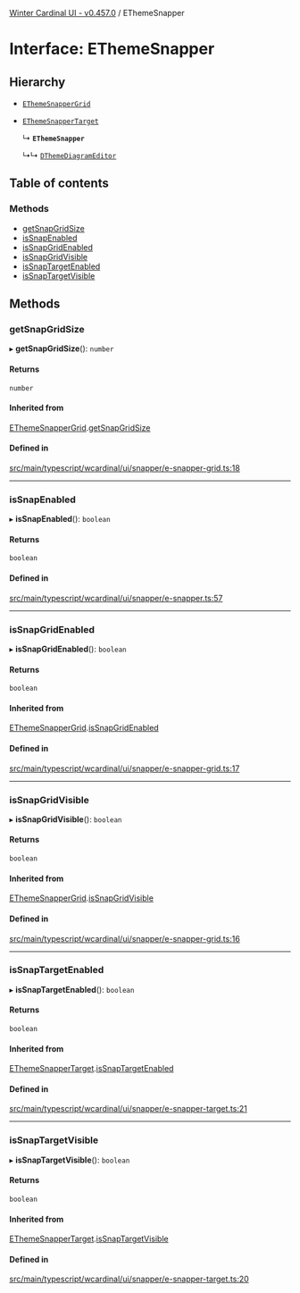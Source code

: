 [Winter Cardinal UI - v0.457.0](../index.md) / EThemeSnapper

# Interface: EThemeSnapper

## Hierarchy

- [`EThemeSnapperGrid`](EThemeSnapperGrid.md)

- [`EThemeSnapperTarget`](EThemeSnapperTarget.md)

  ↳ **`EThemeSnapper`**

  ↳↳ [`DThemeDiagramEditor`](DThemeDiagramEditor.md)

## Table of contents

### Methods

- [getSnapGridSize](EThemeSnapper.md#getsnapgridsize)
- [isSnapEnabled](EThemeSnapper.md#issnapenabled)
- [isSnapGridEnabled](EThemeSnapper.md#issnapgridenabled)
- [isSnapGridVisible](EThemeSnapper.md#issnapgridvisible)
- [isSnapTargetEnabled](EThemeSnapper.md#issnaptargetenabled)
- [isSnapTargetVisible](EThemeSnapper.md#issnaptargetvisible)

## Methods

### getSnapGridSize

▸ **getSnapGridSize**(): `number`

#### Returns

`number`

#### Inherited from

[EThemeSnapperGrid](EThemeSnapperGrid.md).[getSnapGridSize](EThemeSnapperGrid.md#getsnapgridsize)

#### Defined in

[src/main/typescript/wcardinal/ui/snapper/e-snapper-grid.ts:18](https://github.com/winter-cardinal/winter-cardinal-ui/blob/v0.457.0/src/main/typescript/wcardinal/ui/snapper/e-snapper-grid.ts#L18)

___

### isSnapEnabled

▸ **isSnapEnabled**(): `boolean`

#### Returns

`boolean`

#### Defined in

[src/main/typescript/wcardinal/ui/snapper/e-snapper.ts:57](https://github.com/winter-cardinal/winter-cardinal-ui/blob/v0.457.0/src/main/typescript/wcardinal/ui/snapper/e-snapper.ts#L57)

___

### isSnapGridEnabled

▸ **isSnapGridEnabled**(): `boolean`

#### Returns

`boolean`

#### Inherited from

[EThemeSnapperGrid](EThemeSnapperGrid.md).[isSnapGridEnabled](EThemeSnapperGrid.md#issnapgridenabled)

#### Defined in

[src/main/typescript/wcardinal/ui/snapper/e-snapper-grid.ts:17](https://github.com/winter-cardinal/winter-cardinal-ui/blob/v0.457.0/src/main/typescript/wcardinal/ui/snapper/e-snapper-grid.ts#L17)

___

### isSnapGridVisible

▸ **isSnapGridVisible**(): `boolean`

#### Returns

`boolean`

#### Inherited from

[EThemeSnapperGrid](EThemeSnapperGrid.md).[isSnapGridVisible](EThemeSnapperGrid.md#issnapgridvisible)

#### Defined in

[src/main/typescript/wcardinal/ui/snapper/e-snapper-grid.ts:16](https://github.com/winter-cardinal/winter-cardinal-ui/blob/v0.457.0/src/main/typescript/wcardinal/ui/snapper/e-snapper-grid.ts#L16)

___

### isSnapTargetEnabled

▸ **isSnapTargetEnabled**(): `boolean`

#### Returns

`boolean`

#### Inherited from

[EThemeSnapperTarget](EThemeSnapperTarget.md).[isSnapTargetEnabled](EThemeSnapperTarget.md#issnaptargetenabled)

#### Defined in

[src/main/typescript/wcardinal/ui/snapper/e-snapper-target.ts:21](https://github.com/winter-cardinal/winter-cardinal-ui/blob/v0.457.0/src/main/typescript/wcardinal/ui/snapper/e-snapper-target.ts#L21)

___

### isSnapTargetVisible

▸ **isSnapTargetVisible**(): `boolean`

#### Returns

`boolean`

#### Inherited from

[EThemeSnapperTarget](EThemeSnapperTarget.md).[isSnapTargetVisible](EThemeSnapperTarget.md#issnaptargetvisible)

#### Defined in

[src/main/typescript/wcardinal/ui/snapper/e-snapper-target.ts:20](https://github.com/winter-cardinal/winter-cardinal-ui/blob/v0.457.0/src/main/typescript/wcardinal/ui/snapper/e-snapper-target.ts#L20)
